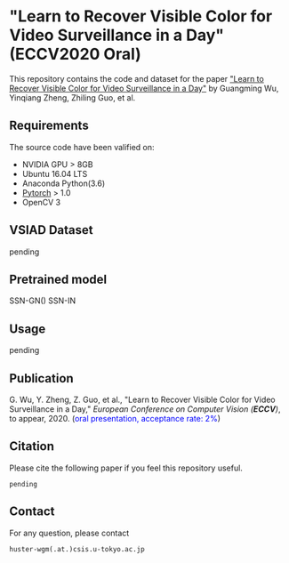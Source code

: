 # "Learn to Recover Visible Color for Video Surveillance in a Day" (ECCV2020 Oral)

This repository contains the code and dataset for the paper ["Learn to Recover Visible Color for Video Surveillance in a Day"]() by Guangming Wu, Yinqiang Zheng, Zhiling Guo, et al.


## Requirements

The source code have been valified on:

- NVIDIA GPU > 8GB
- Ubuntu 16.04 LTS
- Anaconda Python(3.6)
- [Pytorch](https://pytorch.org/) > 1.0
- OpenCV 3

## VSIAD Dataset

pending

## Pretrained model

SSN-GN()
SSN-IN


## Usage
pending

## Publication
G. Wu, Y. Zheng, Z. Guo, et al., &quot;Learn to Recover Visible Color for Video Surveillance in a Day,&quot; <i>European Conference on Computer Vision (**ECCV**)</i>, to appear, 2020. (<font color="blue">oral presentation, acceptance rate: 2%</font>)  


## Citation
Please cite the following paper if you feel this repository useful.
```
pending

```

## Contact
For any question, please contact
```
huster-wgm(.at.)csis.u-tokyo.ac.jp
```

